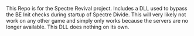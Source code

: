 This Repo is for the Spectre Revival project. Includes a DLL used to bypass the BE Init checks during startup of Spectre Divide. This will very likely not work on any other game and simply only works because the servers are no longer available.
This DLL does nothing on its own.
